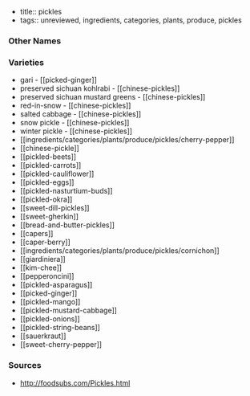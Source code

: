 - title:: pickles
- tags:: unreviewed, ingredients, categories, plants, produce, pickles


### Other Names


### Varieties

* gari - [[picked-ginger]]
* preserved sichuan kohlrabi - [[chinese-pickles]]
* preserved sichuan mustard greens - [[chinese-pickles]]
* red-in-snow - [[chinese-pickles]]
* salted cabbage - [[chinese-pickles]]
* snow pickle - [[chinese-pickles]]
* winter pickle - [[chinese-pickles]]
* [[ingredients/categories/plants/produce/pickles/cherry-pepper]]
* [[chinese-pickle]]
* [[pickled-beets]]
* [[pickled-carrots]]
* [[pickled-cauliflower]]
* [[pickled-eggs]]
* [[pickled-nasturtium-buds]]
* [[pickled-okra]]
* [[sweet-dill-pickles]]
* [[sweet-gherkin]]
* [[bread-and-butter-pickles]]
* [[capers]]
* [[caper-berry]]
* [[ingredients/categories/plants/produce/pickles/cornichon]]
* [[giardiniera]]
* [[kim-chee]]
* [[pepperoncini]]
* [[pickled-asparagus]]
* [[picked-ginger]]
* [[pickled-mango]]
* [[pickled-mustard-cabbage]]
* [[pickled-onions]]
* [[pickled-string-beans]]
* [[sauerkraut]]
* [[sweet-cherry-pepper]]

### Sources
* http://foodsubs.com/Pickles.html
